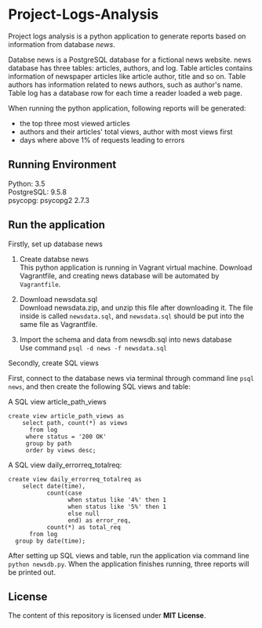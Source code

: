 # Project-Logs-Analysis
Project logs analysis is a python application to generate reports based on information from database *news*.

Databse news is a PostgreSQL database for a fictional news website. news database has three tables:
articles, authors, and log.  Table articles contains information of newspaper articles like article author, title and so on.  Table authors has information related to news authors, such as author's name. Table log has a database row for each time a reader loaded a web page.

When running the python application, following reports will be generated:
* the top three most viewed articles
* authors and their articles' total views, author with most views first
* days where above 1% of requests leading to errors

## Running Environment
Python: 3.5    
PostgreSQL: 9.5.8    
psycopg: psycopg2 2.7.3     


## Run the application

Firstly, set up database news
1. Create databse news  
This python application is running in Vagrant virtual machine.  Download Vagrantfile, and creating news database will be automated by `Vagrantfile`.

2. Download newsdata.sql  
Download newsdata.zip, and unzip this file after downloading it.  The file inside is called `newsdata.sql`, and `newsdata.sql` should be put into the same file as Vagrantfile.

3. Import the schema and data from newsdb.sql into news database  
Use command `psql -d news -f newsdata.sql`

Secondly, create SQL views

First, connect to the database news via terminal through command line `psql news`, and then create the following SQL views and table:

A SQL view article_path_views
```
create view article_path_views as
    select path, count(*) as views
      from log
     where status = '200 OK'
     group by path
     order by views desc;
```


A SQL view daily_errorreq_totalreq:
```
create view daily_errorreq_totalreq as 
    select date(time),
           count(case 
                 when status like '4%' then 1
                 when status like '5%' then 1 
                 else null 
                 end) as error_req, 
           count(*) as total_req 
      from log 
  group by date(time);
```


After setting up SQL views and table, run the application via command line `python newsdb.py`.  When the application finishes running, three reports will be printed out.

## License
The content of this repository is licensed under **MIT License**.
